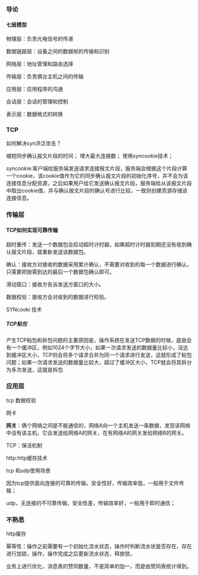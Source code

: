 ### 导论

#### **七层模型**

物理层：负责光电信号的传递

数据链路层：设备之间的数据帧的传输和识别

网络层：地址管理和路由选择

传输层：负责俩台主机之间的传输

应用层：应用程序的沟通



会话层：会话的管理和控制

表示层：数据格式的转换







### TCP

如何解决syn洪泛攻击？

缩短同步确认报文片段的时间；
增大最大连接数；
使用syncookie技术；

syncookie:客户端给服务端发送请求连接报文片段，服务端会根据这个片段计算一个cookie，该cookie值作为它的同步确认报文片段的初始化序号，并不会为该连接信息分配资源，之后如果用户给它发送确认报文片段，服务端给从该报文片段中取出cookie值，并与确认报文片段的确认号进行比较，一致则创建资源存储该连接信息。



### 传输层

#### TCP如何实现可靠传输

超时重传：发送一个数据包会启动超时计时器，如果超时计时器到期还没有收到确认报文片段，就重新发送该数据包。

确认：接收方对接收的数据采用累计确认，不需要对收到的每一个数据进行确认，只需要把按需到达的最后一个数据包确认即可。

滑动窗口：接收方告诉发送方窗口的大小。

数据校验：接收方会对收到的数据进行校验。



SYNcooki 技术

##### TCP粘包

产生TCP粘包和拆包问题的主要原因是，操作系统在发送TCP数据的时候，底层会有一个缓冲区，例如1024个字节大小，如果一次请求发送的数据量比较小，没达到缓冲区大小，TCP则会将多个请求合并为同一个请求进行发送，这就形成了粘包问题；如果一次请求发送的数据量比较大，超过了缓冲区大小，TCP就会将其拆分为多次发送，这就是拆包





### 应用层







tcp 数据校验



网卡







**网关**：俩个网络之间是不能通信的，网络A向一个主机发送一条数据，发现该网络中没有该主机，它会发送给网络A的网关，在有网络A的网关发给网络B的网关。







TCP：保活机制





http:http缓存技术

tcp 和udp使用场景











因为tcp提供面向连接的可靠的传输，安全性好，传输效率低，一般用于文件传输；

udp，无连接的不可靠传输，安全性差，传输效率好，一般用于即时通信；







### 不熟悉



http缓存





幂等性：操作之前需要有一个初始化流水状态，操作时判断流水状是否存在，存在进行加锁，操作，操作完成之后更新流水状态，释放锁，

业务上进行优化，消息表的赞同数量，不是简单的加一，而是由赞同表统计得到。



